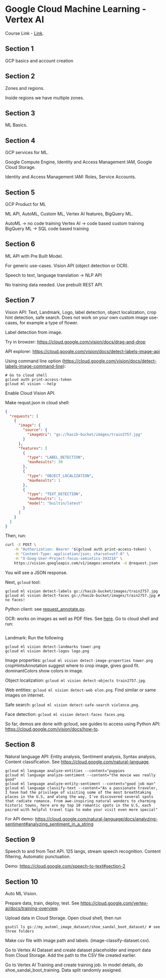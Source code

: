# Google Cloud Machine Learning - Vertex AI

Course Link - [Link](https://www.udemy.com/course/machine-learning-with-google-cloud/).

## Section 1

GCP basics and account creation

## Section 2

Zones and regions.

Inside regions we have multiple zones.

## Section 3

ML Basics.

## Section 4

GCP services for ML.

Google Compute Engine, Identity and Access Management IAM, Google Cloud Storage.

Identity and Access Management IAM: Roles, Service Accounts.

## Section 5

GCP Product for ML

ML API, AutoML, Custom ML, Vertex AI features, BigQuery ML.

AutoML -> no code training
Vertex AI -> code based custom training
BigQuery ML -> SQL code based training

## Section 6

ML API with Pre Built Model.

For generic use-cases. Vision API (object detection or OCR).

Speech to text, language translation -> NLP API

No training data needed. Use prebuilt REST API. 

## Section 7

Vision API: Text, Landmark, Logo, label detection, object localization, crop hint detection, safe search. Does not work on your own custom image use-cases, for example a type of flower.

Label detection from image.

Try in browzer: https://cloud.google.com/vision/docs/drag-and-drop

API explorer: https://cloud.google.com/vision/docs/detect-labels-image-api

Using command line option (https://cloud.google.com/vision/docs/detect-labels-image-command-line):

```
# Go to cloud shell
gcloud auth print-access-token
gcloud ml vision --help
```

Enable Cloud Vision API.

Make requst.json in cloud shell:

```json
{
  "requests": [
    {
      "image": {
        "source": {
          "imageUri": "gs://hasib-bucket/images/train2757.jpg"
        }
      },
      "features": [
        {
          "type": "LABEL_DETECTION",
          "maxResults": 30
        },
        {
          "type": "OBJECT_LOCALIZATION",
          "maxResults": 1
        },
        {
          "type": "TEXT_DETECTION",
          "maxResults": 1,
          "model": "builtin/latest"
        }
      ]
    }
  ]
}
```

Then, run:
```bash
curl -X POST \
    -H "Authorization: Bearer "$(gcloud auth print-access-token) \
    -H "Content-Type: application/json; charset=utf-8" \
    -H "X-Goog-User-Project:focus-semiotics-393216" \
    https://vision.googleapis.com/v1/images:annotate -d @request.json
```

You will see a JSON response.

Next, `gcloud` tool: 
```
gcloud ml vision detect-labels gs://hasib-bucket/images/train2757.jpg
gcloud ml vision detect-faces gs://hasib-bucket/images/train2757.jpg # no faces!
```

Python client: see [request_annotate.py](./gcp_vertex_ai_course/request_annotate.py).

OCR: works on images as well as PDF files. See [here](https://cloud.google.com/vision/docs/ocr). Go to cloud shell and run:

```gcloud ml vision detect-text image1.png
```

Landmark: Run the following
```
gcloud ml vision detect-landmarks tower.png
gcloud ml vision detect-logos logo.png
```

Image properties: `gcloud ml vision detect-image-properties tower.png` cropHintsAnnotation suggest where to crop image, gives good fit. dominantColors show colors in image.

Object localization: `gcloud ml vision detect-objects train2757.jpg`.

Web entities: `gcloud ml vision detect-web elon.png`. Find similar or same images on internet.

Safe search: `gcloud ml vision detect-safe-search violence.png`.

Face detection: `gcloud ml vision detect-faces faces.png`. 

So far, demos are done with gcloud, see guides to access using Python API: https://cloud.google.com/vision/docs/how-to.

## Section 8

Natural language API: Entity analysis, Sentiment analysis, Syntax analysis, Content classification. See https://cloud.google.com/natural-language.

```
gcloud ml language analyze-entities --content="puppies
gcloud ml language analyze-sentiment --content="the movie was really good"
gcloud ml language analyze-entity-sentiment --content="good job man"
gcloud ml language classify-text --content="As a passionate traveler, I have had the privilege of visiting some of the most breathtaking places in the U.S, and along the way, I've discovered several spots that radiate romance. From awe-inspiring natural wonders to charming historic towns, here are my top 10 romantic spots in the U.S, each paired with helpful travel tips to make your visit even more special"
```
For API demo: https://cloud.google.com/natural-language/docs/analyzing-sentiment#analyzing_sentiment_in_a_string

## Section 9

Speech to and from Text API. 125 langs, stream speech recognition. Content filtering, Automatic punctuation.

Demo: https://cloud.google.com/speech-to-text#section-2

## Section 10

Auto ML Vision.

Prepare data, train, deploy, test. See https://cloud.google.com/vertex-ai/docs/training-overview.

Upload data in Cloud Storage. Open cloud shell, then run
```
gsutil ls gs://my_automl_image_dataset/shoe_sandal_boot_dataset/ # see three folders
```

Make csv file with image path and labels. (image-classify-dataset.csv).

Go to Vertex AI Dataset and create dataset placeholder and import data from Cloud Storage. Add the path to the CSV file created earlier.

Go to Vertex AI Training and create training job. In model details, do shoe_sandal_boot_training. Data split randomly assigned.